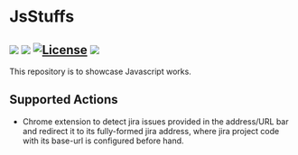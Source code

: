 # JsStuffs
![](https://img.shields.io/badge/Release-V1.0.0-blue.svg) ![](https://img.shields.io/badge/Build-Stable-green.svg) [![License](https://img.shields.io/badge/License-Apache%202.0-red.svg)](https://opensource.org/licenses/Apache-2.0) ![](https://img.shields.io/badge/By-Abhishek%20Sarkar-red.svg?style=social&logo=appveyor)
------------


This repository is to showcase Javascript works.

## Supported Actions
- Chrome extension to detect jira issues provided in the address/URL bar and redirect it to its fully-formed jira address, where jira project code with its base-url is configured before hand.
